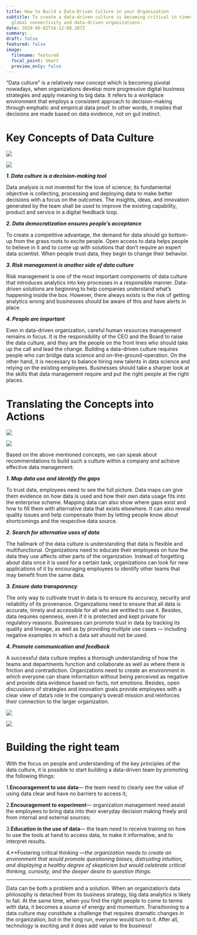 ```yaml
---
title: How to Build a Data-Driven Culture in your Organization
subtitle: To create a data-driven culture is becoming critical in times of
  global connectivity and data-driven organizations.
date: 2020-06-02T16:12:08.287Z
summary: .
draft: false
featured: false
image:
  filename: featured
  focal_point: Smart
  preview_only: false
---
```

<!--StartFragment-->

“Data culture” is a relatively new concept which is becoming pivotal nowadays, when organizations develop more progressive digital business strategies and apply meaning to big data. It refers to a workplace environment that employs a consistent approach to decision-making through emphatic and empirical data proof. In other words, it implies that decisions are made based on data evidence, not on gut instinct.

<!--EndFragment-->

<!--StartFragment-->

# Key Concepts of Data Culture

![](https://miro.medium.com/max/60/0*2W4rZDlF7wTTvN1K?q=20)

![](https://miro.medium.com/max/2400/0*2W4rZDlF7wTTvN1K)

***1. Data culture is a decision-making tool***

Data analysis is not invented for the love of science; its fundamental objective is collecting, processing and deploying data to make better decisions with a focus on the outcomes. The insights, ideas, and innovation generated by the team shall be used to improve the existing capability, product and service in a digital feedback loop.

***2. Data democratization ensures people’s acceptance***

To create a competitive advantage, the demand for data should go bottom-up from the grass roots to excite people. Open access to data helps people to believe in it and to come up with solutions that don’t require an expert data scientist. When people trust data, they begin to change their behavior.

***3. Risk management is another side of data culture***

Risk management is one of the most important components of data culture that introduces analytics into key processes in a responsible manner. Data-driven solutions are beginning to help companies understand what’s happening inside the box. However, there always exists is the risk of getting analytics wrong and businesses should be aware of this and have alerts in place.

***4. People are important***

Even in data-driven organization, careful human resources management remains in focus. It is the responsibility of the CEO and the Board to raise the data culture, and they are the people on the front lines who should take up the call and lead the change. Building a data-driven culture requires people who can bridge data science and on-the-ground-operation. On the other hand, it is necessary to balance hiring new talents in data science and relying on the existing employees. Businesses should take a sharper look at the skills that data management require and put the right people at the right places.

# Translating the Concepts into Actions

![](https://miro.medium.com/max/60/0*tn_zzM7fJubSuEAx?q=20)

![](https://miro.medium.com/max/2400/0*tn_zzM7fJubSuEAx)

Based on the above mentioned concepts, we can speak about recommendations to build such a culture within a company and achieve effective data management:

***1. Map data use and identify the gaps***

To trust data, employees need to see the full picture. Data maps can give them evidence on how data is used and how their own data usage fits into the enterprise scheme. Mapping data can also show where gaps exist and how to fill them with alternative data that exists elsewhere. It can also reveal quality issues and help compensate them by letting people know about shortcomings and the respective data source.

***2. Search for alternative uses of data***

The hallmark of the data culture is understanding that data is flexible and multifunctional. Organizations need to educate their employees on how the data they use affects other parts of the organization. Instead of forgetting about data once it is used for a certain task, organizations can look for new applications of it by encouraging employees to identify other teams that may benefit from the same data.

***3. Ensure data transparency***

The only way to cultivate trust in data is to ensure its accuracy, security and reliability of its provenance. Organizations need to ensure that all data is accurate, timely and accessible for all who are entitled to use it. Besides, data requires openness, even if it is protected and kept private for regulatory reasons. Businesses can promote trust in data by tracking its quality and lineage, as well as by providing multiple use cases — including negative examples in which a data set should not be used.

***4. Promote communication and feedback***

A successful data culture implies a thorough understanding of how the teams and departments function and collaborate as well as where there is friction and contradiction. Organizations need to create an environment in which everyone can share information without being perceived as negative and provide data evidence based on facts, not emotions. Besides, open discussions of strategies and innovation goals provide employees with a clear view of data’s role in the company’s overall mission and reinforces their connection to the larger organization.

![](https://miro.medium.com/max/60/0*_1OpZK1FzncYrZYQ?q=20)

![](https://miro.medium.com/max/2400/0*_1OpZK1FzncYrZYQ)

# Building the right team

With the focus on people and understanding of the key principles of the data culture, it is possible to start building a data-driven team by promoting the following things:

1.**Encouragement to use data**— the team need to clearly see the value of using data clear and have no barriers to access it;

2.**Encouragement to experiment**— organization management need assist the employees to bring data into their everyday decision making freely and from internal and external sources;

3.**Education in the use of data**— the team need to receive training on how to use the tools at hand to access data, to make it informative, and to interpret results.

4.**Fostering critical thinking —**the organization needs to create an environment that would promote questioning biases, distrusting intuition, and displaying a healthy degree of skepticism but would celebrate critical thinking, curiosity, and the deeper desire to question things*.*

- - -

Data can be both a problem and a solution. When an organization’s data philosophy is detached from its business strategy, big data analytics is likely to fail. At the same time, when you find the right people to come to terms with data, it becomes a source of energy and momentum. Transitioning to a data culture may constitute a challenge that requires dramatic changes in the organization, but in the long run, everyone would turn to it. After all, technology is exciting and it does add value to the business!

<!--EndFragment-->